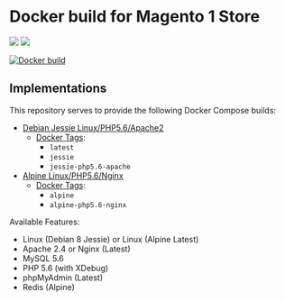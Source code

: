 # Docker build for Magento 1 Store

[![](https://images.microbadger.com/badges/version/rossbrandon/magento-store.svg)](https://microbadger.com/images/rossbrandon/magento-store)
[![](https://images.microbadger.com/badges/image/rossbrandon/magento-store.svg)](https://microbadger.com/images/rossbrandon/magento-store)

[![Docker build](http://dockeri.co/image/rossbrandon/magento-store)](https://hub.docker.com/r/rossbrandon/magento-store/)

## Implementations

This repository serves to provide the following Docker Compose builds:

* [Debian Jessie Linux/PHP5.6/Apache2](https://github.com/rossbrandon/docker-magento-store/tree/master/jessie-php5.6-apache)
    * [Docker Tags](https://hub.docker.com/r/rossbrandon/magento-store/tags/):
        * `latest`
        * `jessie`
        * `jessie-php5.6-apache`
* [Alpine Linux/PHP5.6/Nginx](https://github.com/rossbrandon/docker-magento-store/tree/master/alpine-php5.6-nginx)
    * [Docker Tags](https://hub.docker.com/r/rossbrandon/magento-store/tags/):
        * `alpine`
        * `alpine-php5.6-nginx`

Available Features:

* Linux (Debian 8 Jessie) or Linux (Alpine Latest)
* Apache 2.4 or Nginx (Latest)
* MySQL 5.6
* PHP 5.6 (with XDebug)
* phpMyAdmin (Latest)
* Redis (Alpine)

